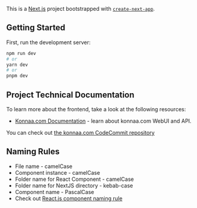 This is a [Next.js](https://nextjs.org/) project bootstrapped with [`create-next-app`](https://github.com/vercel/next.js/tree/canary/packages/create-next-app).

## Getting Started

First, run the development server:

```bash
npm run dev
# or
yarn dev
# or
pnpm dev
```



## Project Technical Documentation

To learn more about the frontend, take a look at the following resources:

- [Konnaa.com Documentation](https://nextjs.org/docs) - learn about konnaa.com WebUI and API.

You can check out [the konnaa.com CodeCommit repository](https://github.com/vercel/next.js/)

## Naming Rules

* File name - camelCase
* Component instance - camelCase
* Folder name for React Component - camelCase
* Folder name for NextJS directory - kebab-case
* Component name - PascalCase
* Check out [React.js component naming rule](https://medium.com/@wittydeveloper/react-components-naming-convention-%EF%B8%8F-b50303551505)
